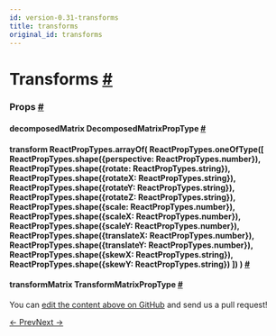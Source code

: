 ```yaml
---
id: version-0.31-transforms
title: transforms
original_id: transforms
---
```

<a id="content"></a><h1><a class="anchor" name="transforms"></a>Transforms <a class="hash-link" href="docs/transforms.html#transforms">#</a></h1><div><noscript></noscript><h3><a class="anchor" name="props"></a>Props <a class="hash-link" href="docs/transforms.html#props">#</a></h3><div class="props"><div class="prop"><h4 class="propTitle"><a class="anchor" name="decomposedmatrix"></a>decomposedMatrix <span class="propType">DecomposedMatrixPropType</span> <a class="hash-link" href="docs/transforms.html#decomposedmatrix">#</a></h4></div><div class="prop"><h4 class="propTitle"><a class="anchor" name="transform"></a>transform <span class="propType">ReactPropTypes.arrayOf(
  ReactPropTypes.oneOfType([
    ReactPropTypes.shape({perspective: ReactPropTypes.number}),
    ReactPropTypes.shape({rotate: ReactPropTypes.string}),
    ReactPropTypes.shape({rotateX: ReactPropTypes.string}),
    ReactPropTypes.shape({rotateY: ReactPropTypes.string}),
    ReactPropTypes.shape({rotateZ: ReactPropTypes.string}),
    ReactPropTypes.shape({scale: ReactPropTypes.number}),
    ReactPropTypes.shape({scaleX: ReactPropTypes.number}),
    ReactPropTypes.shape({scaleY: ReactPropTypes.number}),
    ReactPropTypes.shape({translateX: ReactPropTypes.number}),
    ReactPropTypes.shape({translateY: ReactPropTypes.number}),
    ReactPropTypes.shape({skewX: ReactPropTypes.string}),
    ReactPropTypes.shape({skewY: ReactPropTypes.string})
  ])
)</span> <a class="hash-link" href="docs/transforms.html#transform">#</a></h4></div><div class="prop"><h4 class="propTitle"><a class="anchor" name="transformmatrix"></a>transformMatrix <span class="propType">TransformMatrixPropType</span> <a class="hash-link" href="docs/transforms.html#transformmatrix">#</a></h4></div></div></div><p class="edit-page-block">You can <a target="_blank" href="https://github.com/facebook/react-native/blob/master/Libraries/StyleSheet/TransformPropTypes.js">edit the content above on GitHub</a> and send us a pull request!</p><div class="docs-prevnext"><a class="docs-prev" href="docs/layout-props.html#content">← Prev</a><a class="docs-next" href="docs/shadow-props.html#content">Next →</a></div>